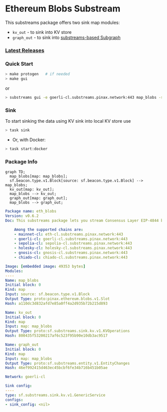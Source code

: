 # Ethereum Blobs Substream
This substreams package offers two sink map modules:
- `kv_out` - to sink into KV store
- `graph_out` - to sink into [substreams-based Subgraph](../subgraph)

### [Latest Releases](https://github.com/pinax-network/blob-service/releases)

### Quick Start

```bash
> make protogen   # if needed
> make gui
```

or

```bash
> substreams gui -e goerli-cl.substreams.pinax.network:443 map_blobs -s -100
```

### Sink

To start sinking the data using KV sink into local KV store use
```bash
> task sink
```


- Or, with Docker:
```bash
> task start:docker
```



### Package Info

```mermaid
graph TD;
  map_blobs[map: map_blobs];
  sf.beacon.type.v1.Block[source: sf.beacon.type.v1.Block] --> map_blobs;
  kv_out[map: kv_out];
  map_blobs --> kv_out;
  graph_out[map: graph_out];
  map_blobs --> graph_out;
```

```yaml
Package name: eth_blobs
Version: v0.6.2
Doc: This substreams package lets you stream Consensus Layer EIP-4844 blobs with attached meta data.

    Among the supported chains are:
    - mainnet-cl: eth-cl.substreams.pinax.network:443
    - goerli-cl: goerli-cl.substreams.pinax.network:443
    - sepolia-cl: sepolia-cl.substreams.pinax.network:443
    - holesky-cl: holesky-cl.substreams.pinax.network:443
    - gnosis-cl: gnosis-cl.substreams.pinax.network:443
    - chiado-cl: chiado-cl.substreams.pinax.network:443

Image: [embedded image: 49353 bytes]
Modules:
----
Name: map_blobs
Initial block: 0
Kind: map
Input: source: sf.beacon.type.v1.Block
Output Type: proto:pinax.ethereum.blobs.v1.Slot
Hash: a110dc3d832afd7e85a0ff4a2d935b72b215d893

Name: kv_out
Initial block: 0
Kind: map
Input: map: map_blobs
Output Type: proto:sf.substreams.sink.kv.v1.KVOperations
Hash: 800435f53200217af6c523f95b90e10db3ac9517

Name: graph_out
Initial block: 0
Kind: map
Input: map: map_blobs
Output Type: proto:sf.substreams.entity.v1.EntityChanges
Hash: 46ef992415d463ec45bcbf6fe34b716b451b05ae

Network: goerli-cl

Sink config:
----
type: sf.substreams.sink.kv.v1.GenericService
configs:
- sink_config: <nil>
```